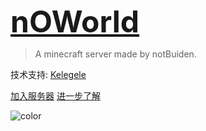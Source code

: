 
<font size=72>**[nOWorld](/)**</font>

> A minecraft server made by notBuiden.

技术支持: [Kelegele](https://github.com/kelegele)

[加入服务器](/join)
[进一步了解](/home)

<!-- background image -->
<!-- ![](https://i.loli.net/2020/05/06/m9RBqV7GlAdJWx6.png) -->

<!-- background color -->
![color](#f0f0f0)
